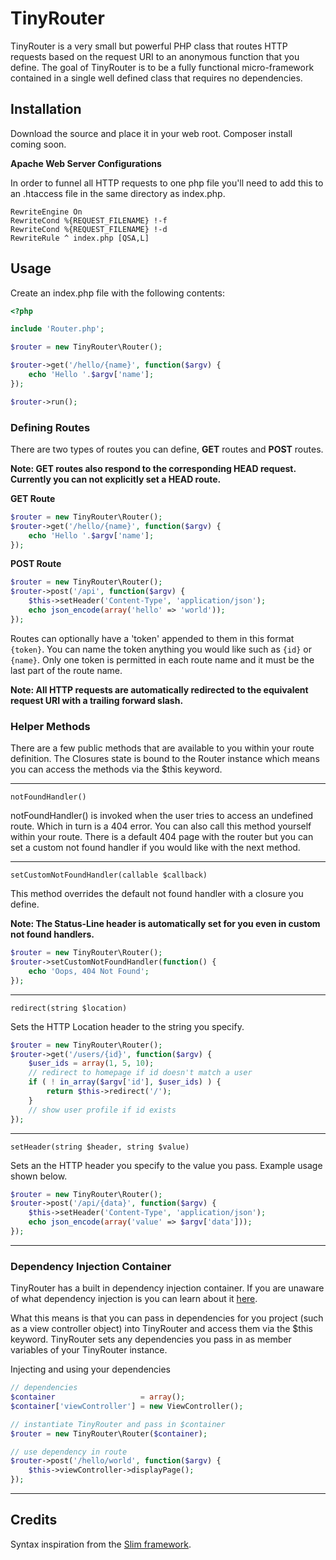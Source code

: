 # TinyRouter

TinyRouter is a very small but powerful PHP class that routes HTTP requests based on the request URI to an anonymous function that you define. The goal of TinyRouter is to be a fully functional micro-framework contained in a single well defined class that requires no dependencies.

## Installation
Download the source and place it in your web root. Composer install coming soon.

**Apache Web Server Configurations**

In order to funnel all HTTP requests to one php file you'll need to add this to an .htaccess file in the same directory as index.php.
```
RewriteEngine On
RewriteCond %{REQUEST_FILENAME} !-f
RewriteCond %{REQUEST_FILENAME} !-d
RewriteRule ^ index.php [QSA,L]
```

## Usage
Create an index.php file with the following contents:
```php
<?php

include 'Router.php';

$router = new TinyRouter\Router();

$router->get('/hello/{name}', function($argv) {
    echo 'Hello '.$argv['name'];
});

$router->run();
```

### Defining Routes
There are two types of routes you can define, **GET** routes and **POST** routes.

**Note: GET routes also respond to the corresponding HEAD request. Currently you can not explicitly set a HEAD route.**

**GET Route**
```php
$router = new TinyRouter\Router();
$router->get('/hello/{name}', function($argv) {
    echo 'Hello '.$argv['name'];
});
```
**POST Route**
```php
$router = new TinyRouter\Router();
$router->post('/api', function($argv) {
    $this->setHeader('Content-Type', 'application/json');
    echo json_encode(array('hello' => 'world'));
});
```

Routes can optionally have a 'token' appended to them in this format ```{token}```. You can name the token anything you would like such as ```{id}``` or ```{name}```. Only one token is permitted in each route name and it must be the last part of the route name.

**Note: All HTTP requests are automatically redirected to the equivalent request URI with a trailing forward slash.**

### Helper Methods
There are a few public methods that are available to you within your route definition. The Closures state is bound to the Router instance which means you can access the methods via the $this keyword. 

---

```
notFoundHandler()
```

notFoundHandler() is invoked when the user tries to access an undefined route.
Which in turn is a 404 error. You can also call this method yourself within your route. There is a default 404 page with the router but you can set a custom not found handler if you would like with the next method.

---

```
setCustomNotFoundHandler(callable $callback)
```
This method overrides the default not found handler with a closure you define.

**Note: The Status-Line header is automatically set for you even in custom not found handlers.**
```php
$router = new TinyRouter\Router();
$router->setCustomNotFoundHandler(function() {
    echo 'Oops, 404 Not Found';
});
```

---

```
redirect(string $location)
```
Sets the HTTP Location header to the string you specify.

```php
$router = new TinyRouter\Router();
$router->get('/users/{id}', function($argv) {
    $user_ids = array(1, 5, 10);
    // redirect to homepage if id doesn't match a user
    if ( ! in_array($argv['id'], $user_ids) ) {
        return $this->redirect('/');
    }
    // show user profile if id exists
});
```

---

```
setHeader(string $header, string $value)
```
Sets an the HTTP header you specify to the value you pass. Example usage shown below.

```php
$router = new TinyRouter\Router();
$router->post('/api/{data}', function($argv) {
    $this->setHeader('Content-Type', 'application/json');
    echo json_encode(array('value' => $argv['data']));
});
```

---

### Dependency Injection Container
TinyRouter has a built in dependency injection container. If you are unaware of what dependency injection is you can learn about it [here](http://www.phptherightway.com/#dependency_injection).

What this means is that you can pass in dependencies for you project (such as a view controller object) into TinyRouter and access them via the $this keyword. TinyRouter sets any dependencies you pass in as member variables of your TinyRouter instance.

Injecting and using your dependencies
```php
// dependencies
$container                   = array();
$container['viewController'] = new ViewController();

// instantiate TinyRouter and pass in $container
$router = new TinyRouter\Router($container);

// use dependency in route
$router->post('/hello/world', function($argv) {
    $this->viewController->displayPage();
});
```

---
## Credits
Syntax inspiration from the [Slim framework](https://www.slimframework.com/).

